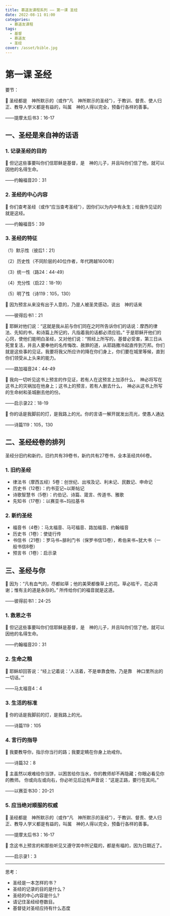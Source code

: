 ```yaml
---
title: 慕道友课程系列 —— 第一课 圣经
date: 2022-08-11 01:00
categories:
  - 慕道友课程
tags:
  - 基督
  - 慕道友
  - 圣经
cover: /asset/bible.jpg
---
```


# 第一课  圣经

要节：

<aside>
📙 圣经都是　神所默示的（或作“凡　神所默示的圣经”），于教训、督责、使人归正、教导人学义都是有益的，叫属　神的人得以完全，预备行各样的善事。

——提摩太后书3：16-17
</aside>

## 一、圣经是来自神的话语

### 1. 记录圣经的目的

<aside>
📙 但记这些事要叫你们信耶稣是基督，是　神的儿子，并且叫你们信了他，就可以因他的名得生命。

——约翰福音20：31

</aside>

### 2. 圣经的中心内容

<aside>
📙 你们查考圣经（或作“应当查考圣经”），因你们以为内中有永生；给我作见证的就是这经。

——约翰福音5：39

</aside>

### 3. 圣经的特征

（1）默示性（彼后1：21）

（2）历史性（不同阶层的40位作者，年代跨越1600年）

（3）统一性（路24：44-49）

（4）充分性（启22：18-19）

（5）明了性（诗119：105，130）

<aside>
📙 因为预言从来没有出于人意的，乃是人被圣灵感动，说出　神的话来

——彼得后书1：21

📙 耶稣对他们说：“这就是我从前与你们同在之时所告诉你们的话说：摩西的律法、先知的书，和诗篇上所记的，凡指着我的话都必须应验。” 于是耶稣开他们的心窍，使他们能明白圣经，又对他们说：“照经上所写的，基督必受害，第三日从死里复活，并且人要奉他的名传悔改、赦罪的道，从耶路撒冷起直传到万邦。你们就是这些事的见证。我要将我父所应许的降在你们身上，你们要在城里等候，直到你们领受从上头来的能力。

——路加福音24：44-49

📙 我向一切听见这书上预言的作见证，若有人在这预言上加添什么，　神必将写在这书上的灾祸加在他身上；这书上的预言，若有人删去什么，　神必从这书上所写的生命树和圣城删去他的份。

——启示录22：18-19

📙 你的话是我脚前的灯，是我路上的光。你的言语一解开就发出亮光，使愚人通达

——诗篇119：105，130

</aside>

## 二、圣经经卷的排列

圣经分旧约和新约，旧约共有39卷书，新约共有27卷书，全本圣经共66卷。

### 1. 旧约圣经

- 律法书（摩西五经）5卷：创世纪、出埃及记、利未记、民数记、申命记
- 历史书（12卷）：约书亚记~以斯帖记
- 诗歌智慧书（5卷）：约伯记、诗篇、箴言、传道书、雅歌
- 先知书（17卷）：以赛亚书~玛拉基书

### 2. 新约圣经

- 福音书（4卷）：马太福音、马可福音、路加福音、约翰福音
- 历史书（1卷）：使徒行传
- 书信书（21卷）：罗马书~腓利门书（保罗书信13卷），希伯来书~犹大书（一般书信8卷）
- 预言书（1卷）：启示录

## 三、圣经与你

<aside>
📙 因为：“凡有血气的，尽都如草；他的美荣都像草上的花。草必枯干，花必凋谢；惟有主的道是永存的。” 所传给你们的福音就是这道。

——彼得前书1：24-25

</aside>

### 1. 救恩之书

<aside>
📙 但记这些事要叫你们信耶稣是基督，是　神的儿子，并且叫你们信了他，就可以因他的名得生命。

——约翰福音20：31

</aside>

### 2. 生命之粮

<aside>
📙 耶稣却回答说：“经上记着说：‘人活着，不是单靠食物，乃是靠　神口里所出的一切话。’”

——马太福音4：4

</aside>

### 3. 生活的标准

<aside>
📙 你的话是我脚前的灯，是我路上的光。

——诗篇119：105

</aside>

### 4. 言行的指导

<aside>
📙 我要教导你，指示你当行的路；我要定睛在你身上劝戒你。

——诗篇32：8

📙 主虽然以艰难给你当饼，以困苦给你当水，你的教师却不再隐藏；你眼必看见你的教师。 你或向左或向右，你必听见后边有声音说：“这是正路，要行在其间。”

——以赛亚书30：20-21

</aside>

### 5. 应当绝对顺服的权威

<aside>
📙 圣经都是　神所默示的（或作“凡　神所默示的圣经”），于教训、督责、使人归正、教导人学义都是有益的，叫属　神的人得以完全，预备行各样的善事。

——提摩太后书3：16-17

📙 念这书上预言的和那些听见又遵守其中所记载的，都是有福的，因为日期近了。

——启示录1：3

</aside>

---

思考：
- 圣经是一本怎样的书？
- 圣经的记录的目的是什么？
- 圣经的中心内容是什么?
- 请记住圣经经卷数目。
- 基督徒对圣经应持有什么态度